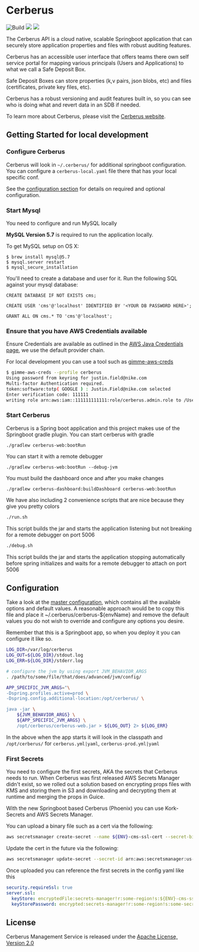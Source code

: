 # Cerberus

![Build](https://github.com/Nike-Inc/cerberus/workflows/Build/badge.svg?branch=chore%2FGH_Actions)
[![][coveralls img]][coveralls]
[![][license img]][license]

The Cerberus API is a cloud native, scalable Springboot application that can securely store application properties and files with robust auditing features.

Cerberus has an accessible user interface that offers teams there own self service portal for mapping various principals (Users and Applications) to what we call a Safe Deposit Box.

Safe Deposit Boxes can store properties (k,v pairs, json blobs, etc) and files (certificates, private key files, etc).

Cerberus has a robust versioning and audit features built in, so you can see who is doing what and revert data in an SDB if needed.

To learn more about Cerberus, please visit the [Cerberus website](http://engineering.nike.com/cerberus/).

## Getting Started for local development

### Configure Cerberus

Cerberus will look in `~/.cerberus/` for additional springboot configuration.
You can configure a `cerberus-local.yaml` file there that has your local specific conf.

See the [configuration section](#configuration) for details on required and optional configuration.

### Start Mysql

You need to configure and run MySQL locally

**MySQL Version 5.7** is required to run the application locally.

To get MySQL setup on OS X:

    $ brew install mysql@5.7
    $ mysql.server restart
    $ mysql_secure_installation

You'll need to create a database and user for it.  Run the following SQL against your mysql database:

    CREATE DATABASE IF NOT EXISTS cms;

    CREATE USER 'cms'@'localhost' IDENTIFIED BY '<YOUR DB PASSWORD HERE>';

    GRANT ALL ON cms.* TO 'cms'@'localhost';
    
### Ensure that you have AWS Credentials available

Ensure Credentials are available as outlined in the [AWS Java Credentials page](https://docs.aws.amazon.com/sdk-for-java/v1/developer-guide/credentials.html), we use the default provider chain.

For local development you can use a tool such as [gimme-aws-creds](https://github.com/Nike-Inc/gimme-aws-creds)

```bash
$ gimme-aws-creds --profile cerberus
Using password from keyring for justin.field@nike.com
Multi-factor Authentication required.
token:software:totp( GOOGLE ) : Justin.Field@nike.com selected
Enter verification code: 111111
writing role arn:aws:iam::111111111111:role/cerberus.admin.role to /Users/jfiel2/.aws/credentials
```
    
### Start Cerberus

Cerberus is a Spring boot application and this project makes use of the Springboot gradle plugin.
You can start cerberus with gradle

`./gradlew cerberus-web:bootRun`

You can start it with a remote debugger

`./gradlew cerberus-web:bootRun --debug-jvm`

You must build the dashboard once and after you make changes

`./gradlew cerberus-dashboard:buildDashboard cerberus-web:bootRun`

We have also including 2 convenience scripts that are nice because they give you pretty colors

```bash
./run.sh
```

This script builds the jar and starts the application listening but not breaking for a remote debugger on port 5006

```bash
./debug.sh
``` 

This script builds the jar and starts the application stopping automatically before spring initializes and waits for a remote debugger to attach on port 5006

## Configuration

Take a look at the [master configuration](cerberus-web/src/main/resources/cerberus.yaml), which contains all the available options and default values.
A reasonable approach would be to copy this file and place it ~/.cerberus/cerberus-${envName} and remove the default values you do not wish to override and configure any options you desire.

Remember that this is a Springboot app, so when you deploy it you can configure it like so.

```bash
LOG_DIR=/var/log/cerberus
LOG_OUT=${LOG_DIR}/stdout.log
LOG_ERR=${LOG_DIR}/stderr.log

# configure the jvm by using export JVM_BEHAVIOR_ARGS
. /path/to/some/file/that/does/advanced/jvm/config/

APP_SPECIFIC_JVM_ARGS="\
-Dspring.profiles.active=prod \
-Dspring.config.additional-location:/opt/cerberus/ \

java -jar \
    ${JVM_BEHAVIOR_ARGS} \
    ${APP_SPECIFIC_JVM_ARGS} \
    /opt/cerberus/cerberus-web.jar > ${LOG_OUT} 2> ${LOG_ERR}
```

In the above when the app starts it will look in the classpath and `/opt/cerberus/` for `cerberus.yml|yaml`, `cerberus-prod.yml|yaml`

### First Secrets

You need to configure the first secrets, AKA the secrets that Cerberus needs to run.
When Cerberus was first released AWS Secrets Manager didn't exist, so we rolled out a solution based on encrypting props 
files with KMS and storing them in S3 and downloading and decrypting them at runtime and merging the props in Guice.

With the new Springboot based Cerberus (Phoenix) you can use Kork-Secrets and AWS Secrets Manager.

You can upload a binary file such as a cert via the following:

```bash
aws secretsmanager create-secret --name ${ENV}-cms-ssl-cert --secret-binary fileb://path/to/your/ssl/cert.pfx
```

Update the cert in the future via the following:

```bash
aws secretsmanager update-secret --secret-id arn:aws:secretsmanager:us-west-2:111111:secret:${ENV}-cms-ssl-cert-xxxxx --secret-binary fileb://path/to/your/ssl/cert.pfx
```

Once uploaded you can reference the first secrets in the config yaml like this

```yaml
security.requireSsl: true
server.ssl:
  keyStore: encryptedFile:secrets-manager!r:some-region!s:${ENV}-cms-ssl-cert
  keyStorePassword: encrypted:secrets-manager!r:some-region!s:some-secret!k:some-key
```

## License

Cerberus Management Service is released under the [Apache License, Version 2.0](http://www.apache.org/licenses/LICENSE-2.0)

[travis]:https://travis-ci.org/Nike-Inc/cerberus
[travis img]:https://api.travis-ci.org/Nike-Inc/cerberus.svg?branch=master

[license]:LICENSE.txt
[license img]:https://img.shields.io/badge/License-Apache%202-blue.svg

[coveralls]:https://coveralls.io/github/Nike-Inc/cerberus
[coveralls img]:https://coveralls.io/repos/github/Nike-Inc/cerberus/badge.svg?branch=master
